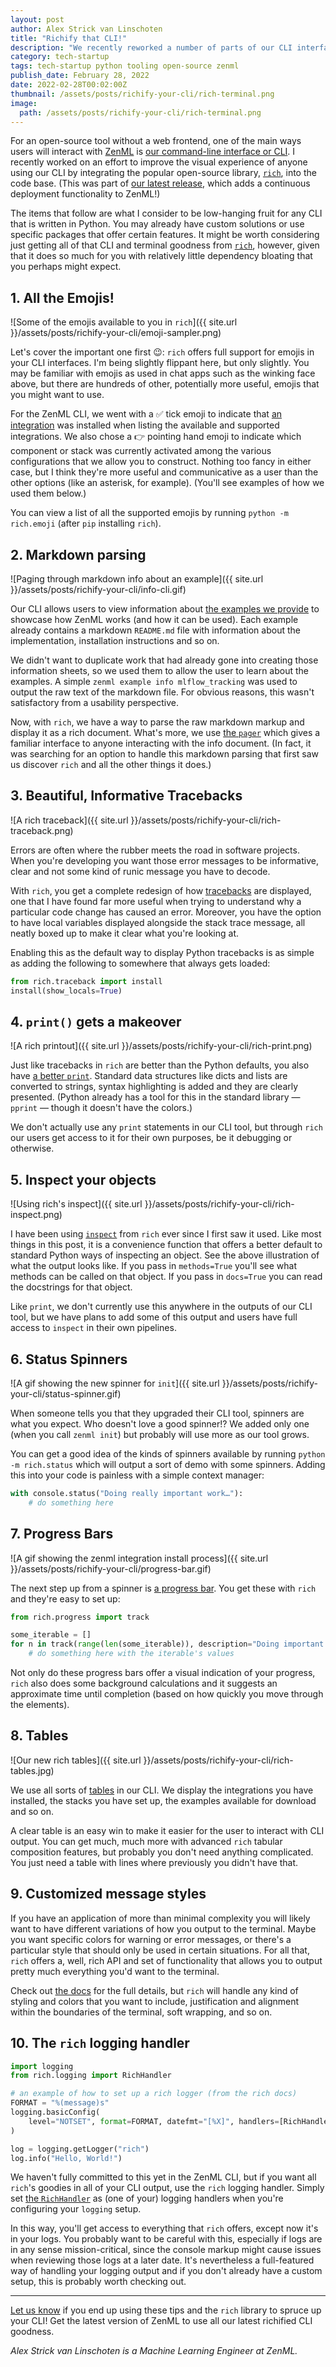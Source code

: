 ```yaml
---
layout: post
author: Alex Strick van Linschoten
title: "Richify that CLI!"
description: "We recently reworked a number of parts of our CLI interface. Here are some quick wins we implemented along the way that can help you improve how users interact with your CLI via the popular open-source library, rich."
category: tech-startup
tags: tech-startup python tooling open-source zenml
publish_date: February 28, 2022
date: 2022-02-28T00:02:00Z
thumbnail: /assets/posts/richify-your-cli/rich-terminal.png
image:
  path: /assets/posts/richify-your-cli/rich-terminal.png
---
```


For an open-source tool without a web frontend, one of the main ways users will interact with [ZenML](https://github.com/zenml-io/zenml) is [our command-line interface or CLI](https://apidocs.zenml.io/0.6.1/cli/). I recently worked on an effort to improve the visual experience of anyone using our CLI by integrating the popular open-source library, [`rich`](https://github.com/Textualize/rich), into the code base. (This was part of [our latest release](https://blog.zenml.io/zero-six-two-release/), which adds a continuous deployment functionality to ZenML!)

The items that follow are what I consider to be low-hanging fruit for any CLI that is written in Python. You may already have custom solutions or use specific packages that offer certain features. It might be worth considering just getting all of that CLI and terminal goodness from [`rich`](https://github.com/Textualize/rich), however, given that it does so much for you with relatively little dependency bloating that you perhaps might expect.

## 1. All the Emojis!

![Some of the emojis available to you in `rich`]({{ site.url }}/assets/posts/richify-your-cli/emoji-sampler.png)

Let's cover the important one first 😉: `rich` offers full support for emojis in your CLI interfaces. I'm being slightly flippant here, but only slightly. You may be familiar with emojis as used in chat apps such as the winking face above, but there are hundreds of other, potentially more useful, emojis that you might want to use.

For the ZenML CLI, we went with a ✅ tick emoji to indicate that [an integration](https://zenml.io/integrations) was installed when listing the available and supported integrations. We also chose a 👉 pointing hand emoji to indicate which component or stack was currently activated among the various configurations that we allow you to construct. Nothing too fancy in either case, but I think they're more useful and communicative as a user than the other options (like an asterisk, for example). (You'll see examples of how we used them below.)

You can view a list of all the supported emojis by running `python -m rich.emoji` (after `pip` installing `rich`).

## 2. Markdown parsing

![Paging through markdown info about an example]({{ site.url }}/assets/posts/richify-your-cli/info-cli.gif)

Our CLI allows users to view information about [the examples we provide](https://blog.zenml.io/examples-cli/) to showcase how ZenML works (and how it can be used). Each example already contains a markdown `README.md` file with information about the implementation, installation instructions and so on.

We didn't want to duplicate work that had already gone into creating those information sheets, so we used them to allow the user to learn about the examples. A simple `zenml example info mlflow_tracking` was used to output the raw text of the markdown file. For obvious reasons, this wasn't satisfactory from a usability perspective.

Now, with `rich`, we have a way to parse the raw markdown markup and display it as a rich document. What's more, we use [the `pager`](https://rich.readthedocs.io/en/stable/reference/console.html?highlight=pager#rich.console.Console.pager) which gives a familiar interface to anyone interacting with the info document. (In fact, it was searching for an option to handle this markdown parsing that first saw us discover `rich` and all the other things it does.)

## 3. Beautiful, Informative Tracebacks

![A rich traceback]({{ site.url }}/assets/posts/richify-your-cli/rich-traceback.png)

Errors are often where the rubber meets the road in software projects. When you're developing you want those error messages to be informative, clear and not some kind of runic message you have to decode.

With `rich`, you get a complete redesign of how [tracebacks](https://rich.readthedocs.io/en/stable/traceback.html) are displayed, one that I have found far more useful when trying to understand why a particular code change has caused an error. Moreover, you have the option to have local variables displayed alongside the stack trace message, all neatly boxed up to make it clear what you're looking at.

Enabling this as the default way to display Python tracebacks is as simple as adding the following to somewhere that always gets loaded:

```python
from rich.traceback import install
install(show_locals=True)
```

## 4. `print()` gets a makeover

![A rich printout]({{ site.url }}/assets/posts/richify-your-cli/rich-print.png)

Just like tracebacks in `rich` are better than the Python defaults, you also have [a better `print`](https://rich.readthedocs.io/en/stable/introduction.html#quick-start). Standard data structures like dicts and lists are converted to strings, syntax highlighting is added and they are clearly presented. (Python already has a tool for this in the standard library — `pprint` — though it doesn't have the colors.)

We don't actually use any `print` statements in our CLI tool, but through `rich` our users get access to it for their own purposes, be it debugging or otherwise.

## 5. Inspect your objects

![Using rich's inspect]({{ site.url }}/assets/posts/richify-your-cli/rich-inspect.png)

I have been using [`inspect`](https://rich.readthedocs.io/en/stable/introduction.html#rich-inspect) from `rich` ever since I first saw it used. Like most things in this post, it is a convenience function that offers a better default to standard Python ways of inspecting an object. See the above illustration of what the output looks like. If you pass in `methods=True` you'll see what methods can be called on that object. If you pass in `docs=True` you can read the docstrings for that object.

Like `print`, we don't currently use this anywhere in the outputs of our CLI tool, but we have plans to add some of this output and users have full access to `inspect` in their own pipelines.

## 6. Status Spinners

![A gif showing the new spinner for `init`]({{ site.url }}/assets/posts/richify-your-cli/status-spinner.gif)

When someone tells you that they upgraded their CLI tool, spinners are what you expect. Who doesn't love a good spinner!? We added only one (when you call `zenml init`) but probably will use more as our tool grows.

You can get a good idea of the kinds of spinners available by running `python -m rich.status` which will output a sort of demo with some spinners. Adding this into your code is painless with a simple context manager:

```python
with console.status("Doing really important work…"):
    # do something here
```

## 7. Progress Bars

![A gif showing the zenml integration install process]({{ site.url }}/assets/posts/richify-your-cli/progress-bar.gif)

The next step up from a spinner is [a progress bar](https://rich.readthedocs.io/en/stable/progress.html). You get these with `rich` and they're easy to set up:

```python
from rich.progress import track

some_iterable = []
for n in track(range(len(some_iterable)), description="Doing important things…"):
    # do something here with the iterable's values 
```

Not only do these progress bars offer a visual indication of your progress, `rich` also does some background calculations and it suggests an approximate time until completion (based on how quickly you move through the elements).

## 8. Tables

![Our new rich tables]({{ site.url }}/assets/posts/richify-your-cli/rich-tables.jpg)

We use all sorts of [tables](https://rich.readthedocs.io/en/stable/tables.html) in our CLI. We display the integrations you have installed, the stacks you have set up, the examples available for download and so on.

A clear table is an easy win to make it easier for the user to interact with CLI output. You can get much, much more with advanced `rich` tabular composition features, but probably you don't need anything complicated. You just need a table with lines where previously you didn't have that.

## 9. Customized message styles

If you have an application of more than minimal complexity you will likely want to have different variations of how you output to the terminal. Maybe you want specific colors for warning or error messages, or there's a particular style that should only be used in certain situations. For all that, `rich` offers a, well, rich API and set of functionality that allows you to output pretty much everything you'd want to the terminal.

Check out [the docs](https://rich.readthedocs.io/en/stable/console.html) for the full details, but `rich` will handle any kind of styling and colors that you want to include, justification and alignment within the boundaries of the terminal, soft wrapping, and so on.

## 10. The `rich` logging handler

```python
import logging
from rich.logging import RichHandler

# an example of how to set up a rich logger (from the rich docs)
FORMAT = "%(message)s"
logging.basicConfig(
    level="NOTSET", format=FORMAT, datefmt="[%X]", handlers=[RichHandler()]
)

log = logging.getLogger("rich")
log.info("Hello, World!")
```

We haven't fully committed to this yet in the ZenML CLI, but if you want all `rich`'s goodies in all of your CLI output, use the `rich` logging handler. Simply set [the `RichHandler`](https://rich.readthedocs.io/en/stable/logging.html) as (one of your) logging handlers when you're configuring your `logging` setup.

In this way, you'll get access to everything that `rich` offers, except now it's in your logs. You probably want to be careful with this, especially if logs are in any sense mission-critical, since the console markup might cause issues when reviewing those logs at a later date. It's nevertheless a full-featured way of handling your logging output and if you don't already have a custom setup, this is probably worth checking out.

***

[Let us know](https://zenml.io/slack-invite/) if you end up using these tips and the `rich` library to spruce up your CLI! Get the latest version of ZenML to use all our latest richified CLI goodness.

*Alex Strick van Linschoten is a Machine Learning Engineer at ZenML.*
